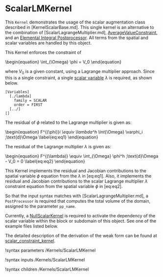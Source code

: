 # ScalarLMKernel

This `Kernel` demonstrates the usage of the scalar augmentation class described in [KernelScalarBase.md].
This single kernel is an alternative to the combination of [ScalarLagrangeMultiplier.md],
[AverageValueConstraint](source/scalarkernels/AverageValueConstraint.md), and an
[Elemental Integral Postprocessor](source/postprocessors/ElementIntegralVariablePostprocessor.md).
All terms from the spatial and scalar variables are handled by this object.

This Kernel enforces the constraint of

\begin{equation}
 \int_{\Omega} \phi = V_0
\end{equation}

where $V_0$ is a given constant, using a Lagrange multiplier approach. Since this is
a single constraint, a single [scalar variable](source/variables/MooseVariableScalar.md) $\lambda$ is required, as shown below.

```
[Variables]
  [./lambda]
    family = SCALAR
    order = FIRST
  [../]
[]
```

The residual of $\phi$ related to the Lagrange multiplier is given as:

\begin{equation}
  F^{(\phi)}_i \equiv \lambda^h \int_{\Omega} \varphi_i \;\text{d}\Omega \label{eq:eq1}
\end{equation}

The residual of the Lagrange multiplier $\lambda$ is given as:

\begin{equation}
  F^{(\lambda)} \equiv \int_{\Omega} \phi^h \;\text{d}\Omega - V_0 = 0 \label{eq:eq2}
\end{equation}

This Kernel implements the residual and Jacobian contributions to the spatial variable $\phi$ equation
from the $\lambda$ in [eq:eq1].
Also, it implements the residual and Jacobian contributions to the scalar Lagrange multiplier
$\lambda$ constraint equation from the spatial variable $\phi$ in [eq:eq2].

So that the input syntax matches with [ScalarLagrangeMultiplier.md], a `PostProcessor` is required
that computes the total volume of the domain, assigned to the parameter `pp_name`.

Currently, a [NullScalarKernel](source/scalarkernels/NullScalarKernel.md) is required to activate the dependency of the scalar variable within the block or subdomain of this object. See one of the example files listed below.

The detailed description of the derivation of the weak form
can be found at [scalar_constraint_kernel](https://github.com/idaholab/large_media/blob/master/framework/scalar_constraint_kernel.pdf).

!syntax parameters /Kernels/ScalarLMKernel

!syntax inputs /Kernels/ScalarLMKernel

!syntax children /Kernels/ScalarLMKernel
